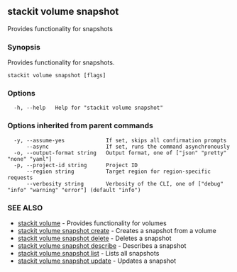 ## stackit volume snapshot

Provides functionality for snapshots

### Synopsis

Provides functionality for snapshots.

```
stackit volume snapshot [flags]
```

### Options

```
  -h, --help   Help for "stackit volume snapshot"
```

### Options inherited from parent commands

```
  -y, --assume-yes             If set, skips all confirmation prompts
      --async                  If set, runs the command asynchronously
  -o, --output-format string   Output format, one of ["json" "pretty" "none" "yaml"]
  -p, --project-id string      Project ID
      --region string          Target region for region-specific requests
      --verbosity string       Verbosity of the CLI, one of ["debug" "info" "warning" "error"] (default "info")
```

### SEE ALSO

* [stackit volume](./stackit_volume.md)	 - Provides functionality for volumes
* [stackit volume snapshot create](./stackit_volume_snapshot_create.md)	 - Creates a snapshot from a volume
* [stackit volume snapshot delete](./stackit_volume_snapshot_delete.md)	 - Deletes a snapshot
* [stackit volume snapshot describe](./stackit_volume_snapshot_describe.md)	 - Describes a snapshot
* [stackit volume snapshot list](./stackit_volume_snapshot_list.md)	 - Lists all snapshots
* [stackit volume snapshot update](./stackit_volume_snapshot_update.md)	 - Updates a snapshot

